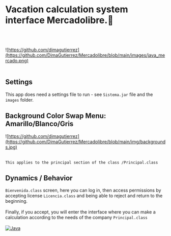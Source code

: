 # Vacation calculation system interface Mercadolibre.🏅
<br></br>

![https://github.com/dimagutierrez](https://github.com/DimaGutierrez/Mercadolibre/blob/main/images/java_mercado.png)
<br></br>
## Settings
This app does need a settings file to run - see `Sistema.jar` file and the `images` folder.

## Background Color Swap Menu: Amarillo/Blanco/Gris
![https://github.com/dimagutierrez](https://github.com/DimaGutierrez/Mercadolibre/blob/main/img/backgrounds.jpg)
<br></br>
```shell
This applies to the principal section of the class /Principal.class
```
## Dynamics / Behavior
`Bienvenida.class` screen, here you can log in, then access permissions by accepting license `Licencia.class` and being able to reject and return to the beginning. 
<br></br>
Finally, if you accept, you will enter the interface where you can make a calculation according to the needs of the company `Principal.class`
<br></br>
[![Java](https://img.shields.io/badge/Java-007396?style=for-the-badge&logo=github&logoColor=white&labelColor=101010)]()
<br>
    </br>

